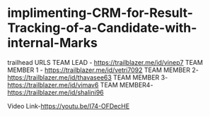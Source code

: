 # implimenting-CRM-for-Result-Tracking-of-a-Candidate-with-internal-Marks
trailhead URLS
TEAM LEAD - https://trailblazer.me/id/vinep7
TEAM MEMBER 1 - https://trailblazer.me/id/vetri7092
TEAM MEMBER 2- https://trailblazer.me/id/thavasee63
TEAM MEMBER 3- https://trailblazer.me/id/vimav6
TEAM MEMBER4- https://trailblazer.me/id/shalini96

Video Link-https://youtu.be/I74-OFDecHE
